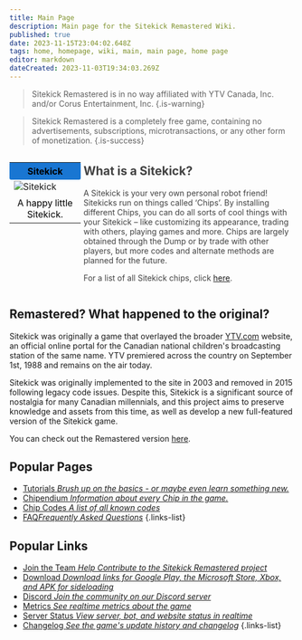 ```yaml
---
title: Main Page
description: Main page for the Sitekick Remastered Wiki.
published: true
date: 2023-11-15T23:04:02.648Z
tags: home, homepage, wiki, main, main page, home page
editor: markdown
dateCreated: 2023-11-03T19:34:03.269Z
---
```


> Sitekick Remastered is in no way affiliated with YTV Canada, Inc. and/or Corus Entertainment, Inc.
{.is-warning}

> Sitekick Remastered is a completely free game, containing no advertisements, subscriptions, microtransactions, or any other form of monetization.
{.is-success}

<div style="display: flex;">
    <div style="flex: 1; width: 25%;">
        <table style="width: 100%;">
            <tr>
                <td colspan="2" style="text-align: center; background-color: #1976d2; padding: 5px; border-radius: 3px; color: black;"><strong>Sitekick</strong></td>
            </tr>
            <tr>
                <td colspan="2">
                    <img src="https://wiki.sitekickremastered.com/sitekick.png" alt="Sitekick" style="display: block; margin: auto;">
                </td>
            </tr>
            <tr>
                <td colspan="2" style="text-align: center; padding: 5px; border-radius: 3px; color: black;">A happy little Sitekick.</td>
            </tr>
        </table>
    </div>
    <div style="flex: 3; width: 75%;">
        <div style="padding: 0 0 0 5px; color: #424242; margin-top: -10px;">
            <h2>What is a Sitekick?</h2>
            <p>A Sitekick is your very own personal robot friend! Sitekicks run on things called ‘Chips’. By installing different Chips, you can do all sorts of cool things with your Sitekick – like customizing its appearance, trading with others, playing games and more. Chips are largely obtained through the Dump or by trade with other players, but more codes and alternate methods are planned for the future.</p>
            <p>For a list of all Sitekick chips, click <a href="/Home/Sitekick/Chipendium">here</a>.
        </div>
    </div>
</div>

## Remastered? What happened to the original?

Sitekick was originally a game that overlayed the broader [YTV.com](/Home/YTV/) website, an official online portal for the Canadian national children's broadcasting station of the same name. YTV premiered across the country on September 1st, 1988 and remains on the air today.

Sitekick was originally implemented to the site in 2003 and removed in 2015 following legacy code issues. Despite this, Sitekick is a significant source of nostalgia for many Canadian millennials, and this project aims to preserve knowledge and assets from this time, as well as develop a new full-featured version of the Sitekick game.

You can check out the Remastered version [here](https://sitekickremastered.com/).

## Popular Pages
- [Tutorials *Brush up on the basics - or maybe even learn something new.*](/Home/Sitekick/Tutorials)
- [Chipendium *Information about every Chip in the game.*](/Home/Sitekick/Chipendium)
- [Chip Codes *A list of all known codes*](/Home/Sitekick/Chipendium/Codes)
- [FAQ*Frequently Asked Questions*](/Home/FAQ)
{.links-list}

## Popular Links
- [Join the Team *Help Contribute to the Sitekick Remastered project*](https://sitekickremastered.com/join-the-team/)
- [Download *Download links for Google Play, the Microsoft Store, Xbox, and APK for sideloading*](https://sitekickremastered.com/play/)
- [Discord *Join the community on our Discord server*](http://discord.sitekickremastered.com/)
- [Metrics *See realtime metrics about the game*](https://sitekickremastered.com/metrics/)
- [Server Status *View server, bot, and website status in realtime*](https://status.sitekickremastered.com/status/site)
- [Changelog *See the game's update history and changelog*](https://sitekickremastered.com/change-log/)
{.links-list}